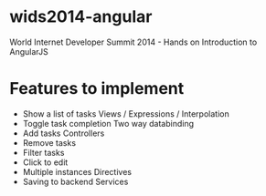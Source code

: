wids2014-angular
================

World Internet Developer Summit 2014 - Hands on Introduction to AngularJS


Features to implement
=====================

  - Show a list of tasks        Views / Expressions / Interpolation
  - Toggle task completion      Two way databinding
  - Add tasks                   Controllers
  - Remove tasks
  - Filter tasks
  - Click to edit
  - Multiple instances          Directives
  - Saving to backend           Services